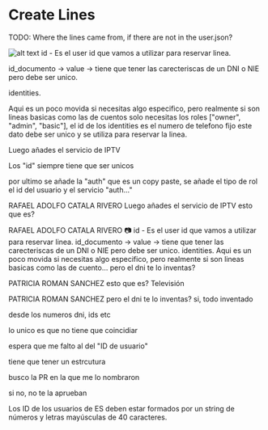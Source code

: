# Create Lines

TODO: Where the lines came from, if there are not in the user.json?

![alt text](image.png)
id - Es el user id que vamos a utilizar para reservar linea.
 
id_documento  -> value  -> tiene que tener las carecteriscas de un DNI o NIE pero debe ser unico.
 
 
identities.
 
Aqui es un poco movida si necesitas algo especifico, pero realmente si son lineas basicas como las de cuentos solo necesitas los roles ["owner", "admin", "basic"], el id de los identities es el numero de telefono fijo este dato debe ser unico y se utiliza para reservar la linea.
 
Luego añades el servicio de IPTV
 
Los "id" siempre tiene que ser unicos
 
por ultimo se añade la "auth" que es un copy paste, se añade el tipo de rol el id del usuario y el servicio "auth..."
 
RAFAEL ADOLFO CATALA RIVERO
Luego añades el servicio de IPTV
esto que es?
 
RAFAEL ADOLFO CATALA RIVERO
📷   id - Es el user id que vamos a utilizar para reservar linea.     id_documento  -> value  -> tiene que tener las carecteriscas de un DNI o NIE pero debe ser unico.        identities.     Aqui es un poco movida si necesitas algo especifico, pero realmente si son lineas basicas como las de cuento…
pero el dni te lo inventas?
 
PATRICIA ROMAN SANCHEZ
esto que es?
Televisión 
 
PATRICIA ROMAN SANCHEZ
pero el dni te lo inventas?
si, todo inventado
 
desde los numeros dni, ids etc
 
lo unico es que no tiene que coincidiar
 
espera que me falto al del "ID de usuario"
 
tiene que tener un estrcutura
 
busco la PR en la que me lo nombraron
 
si no, no te la aprueban
 
Los ID de los usuarios de ES deben estar formados por un string de números y letras mayúsculas de 40 caracteres.
 
